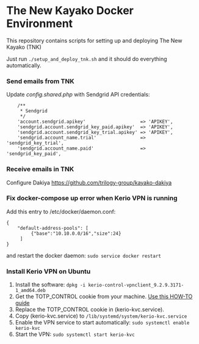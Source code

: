 # The New Kayako Docker Environment

This repository contains scripts for setting up and deploying The New Kayako (TNK)

Just run `./setup_and_deploy_tnk.sh` and it should do everything automatically.

### Send emails from TNK

Update _config.shared.php_ with Sendgrid API credentials:

```
    /**
     * Sendgrid
     */
    'account.sendgrid.apikey'                    => 'APIKEY',
    'sendgrid.account.sendgrid_key_paid.apikey'  => 'APIKEY',
    'sendgrid.account.sendgrid_key_trial.apikey' => 'APIKEY',
    'sendgrid.account_name.trial'                => 'sendgrid_key_trial',
    'sendgrid.account_name.paid'                 => 'sendgrid_key_paid',
```

### Receive emails in TNK
Configure Dakiya https://github.com/trilogy-group/kayako-dakiya

### Fix docker-compose up error when Kerio VPN is running
Add this entry to /etc/docker/daemon.conf:

```
{ 
    "default-address-pools": [
         {"base":"10.10.0.0/16","size":24}
     ] 
}
```

and restart the docker daemon: `sudo service docker restart`

### Install Kerio VPN on Ubuntu
1. Install the software: `dpkg -i kerio-control-vpnclient_9.2.9.3171-1_amd64.deb`
2. Get the TOTP_CONTROL cookie from your machine. [Use this HOW-TO guide](https://confluence.devfactory.com/display/ISK/How+to+set+up+2FA+for+Kerio+VPN+via+Command+Line)
3. Replace the TOTP_CONTROL cookie in (kerio-kvc.service).
4. Copy (kerio-kvc.service) to `/lib/systemd/system/kerio-kvc.service`
5. Enable the VPN service to start automatically: `sudo systemctl enable kerio-kvc`
6. Start the VPN: `sudo systemctl start kerio-kvc`

